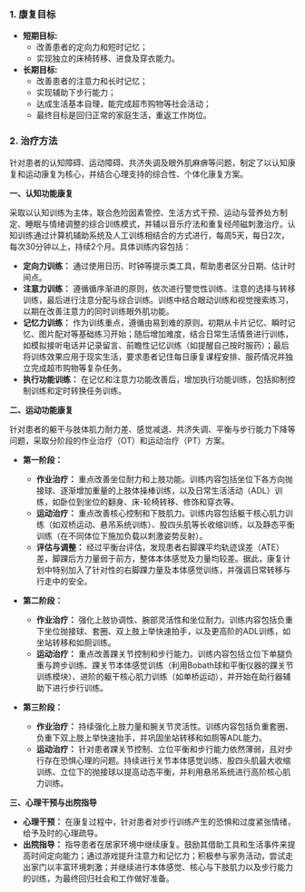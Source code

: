 ### 1. 康复目标

* **短期目标:** 
  * 改善患者的定向力和短时记忆；
  * 实现独立的床椅转移、进食及穿衣能力。
* **长期目标:** 
  * 改善患者的注意力和长时记忆；
  * 实现辅助下步行能力；
  * 达成生活基本自理，能完成超市购物等社会活动；
  * 最终目标是回归正常的家庭生活，重返工作岗位。

### 2. 治疗方法

针对患者的认知障碍、运动障碍、共济失调及眼外肌麻痹等问题，制定了以认知康复和运动康复为核心，并结合心理支持的综合性、个体化康复方案。

**一、认知功能康复**

采取以认知训练为主体，联合危险因素管控、生活方式干预、运动与营养处方制定、睡眠与情绪调整的综合训练模式，并辅以音乐疗法和重复经颅磁刺激治疗。认知训练通过计算机辅助系统及人工训练相结合的方式进行，每周5天，每日2次，每次30分钟以上，持续2个月。具体训练内容包括：

*   **定向力训练：** 通过使用日历、时钟等提示类工具，帮助患者区分日期、估计时间点。
*   **注意力训练：** 遵循循序渐进的原则，依次进行警觉性训练、注意的选择与转移训练，最后进行注意分配与综合训练。训练中结合眼动训练和视觉搜索练习，以期在改善注意力的同时训练眼外肌功能。
*   **记忆力训练：** 作为训练重点，遵循由易到难的原则。初期从卡片记忆、瞬时记忆、图片配对等基础练习开始；随后增加难度，结合日常生活情景进行训练，如模拟接听电话并记录留言、前瞻性记忆训练（如提醒自己按时服药）；最后将训练效果应用于现实生活，要求患者记住每日康复课程安排、服药情况并独立完成超市购物等复杂任务。
*   **执行功能训练：** 在记忆和注意力功能改善后，增加执行功能训练，包括抑制控制训练和定时转换任务训练。

**二、运动功能康复**

针对患者的躯干与肢体肌力耐力差、感觉减退、共济失调、平衡与步行能力下降等问题，采取分阶段的作业治疗（OT）和运动治疗（PT）方案。

*   **第一阶段：**
    *   **作业治疗：** 重点改善坐位耐力和上肢功能。训练内容包括坐位下各方向抛接球、逐渐增加重量的上肢体操棒训练，以及日常生活活动（ADL）训练，如卧位到坐位的翻身、床-轮椅转移、修饰和穿衣等。
    *   **运动治疗：** 重点改善核心控制和下肢肌力。训练内容包括躯干核心肌力训练（如双桥运动、悬吊系统训练）、股四头肌等长收缩训练，以及静态平衡训练（在不同体位下施加负载以刺激姿势反射）。
    *   **评估与调整：** 经过平衡台评估，发现患者右脚踝平均轨迹误差（ATE）差，脚踝后方力量弱于前方，整体本体感觉及力量均较差。据此，康复计划中特别加入了针对性的右脚踝力量及本体感觉训练，并强调日常转移与行走中的安全。

*   **第二阶段：**
    *   **作业治疗：** 强化上肢协调性、腕部灵活性和坐位耐力。训练内容包括负重下坐位抛接球、套圈、双上肢上举快速拍手，以及更高阶的ADL训练，如坐站转移和如厕训练。
    *   **运动治疗：** 重点改善踝关节控制和步行能力。训练内容包括立位下单腿负重与跨步训练、踝关节本体感觉训练（利用Bobath球和平衡仪器的踝关节训练模块）、进阶的躯干核心肌力训练（如单桥运动），并开始在助行器辅助下进行步行训练。

*   **第三阶段：**
    *   **作业治疗：** 持续强化上肢力量和腕关节灵活性。训练内容包括负重套圈、负重下双上肢上举快速抬手，并巩固坐站转移和如厕等ADL能力。
    *   **运动治疗：** 针对患者踝关节控制、立位平衡和步行能力依然薄弱，且对步行存在恐惧心理的问题。持续进行关节本体感觉训练、股四头肌最大收缩训练、立位下的抛接球以提高动态平衡，并利用悬吊系统进行高阶核心肌力训练。

**三、心理干预与出院指导**

*   **心理干预：** 在康复过程中，针对患者对步行训练产生的恐惧和过度紧张情绪，给予及时的心理疏导。
*   **出院指导：** 指导患者在居家环境中继续康复。鼓励其借助工具和生活事件来提高时间定向能力；通过游戏提升注意力和记忆力；积极参与家务活动，尝试走出家门以丰富环境刺激；并继续进行本体感觉、核心与下肢肌力以及步行能力的训练，为最终回归社会和工作做好准备。